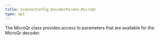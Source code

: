 ```yaml
---
title: ScannerConfig.DecoderParams.MicroQr
type: api
---
```



The MicroQr class provides access to parameters that are available
 for the MicroQr decoder.

